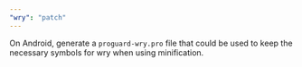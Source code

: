 ```yaml
---
"wry": "patch"
---
```


On Android, generate a `proguard-wry.pro` file that could be used to keep the necessary symbols for wry when using minification.
